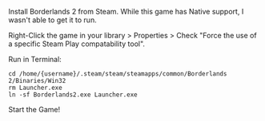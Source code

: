 Install Borderlands 2 from Steam. While this game has Native support, I wasn't able to get it to run.

Right-Click the game in your library > Properties > Check "Force the use of a specific Steam Play compatability tool".

Run in Terminal:
```
cd /home/{username}/.steam/steam/steamapps/common/Borderlands 2/Binaries/Win32
rm Launcher.exe
ln -sf Borderlands2.exe Launcher.exe
```

Start the Game!
